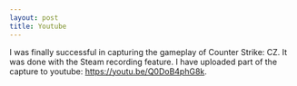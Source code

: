 ```yaml
---
layout: post
title: Youtube
---
```


I was finally successful in capturing the gameplay of Counter Strike: CZ. It was done with the Steam recording feature. I have uploaded part of the capture to youtube: <https://youtu.be/Q0DoB4phG8k>.
